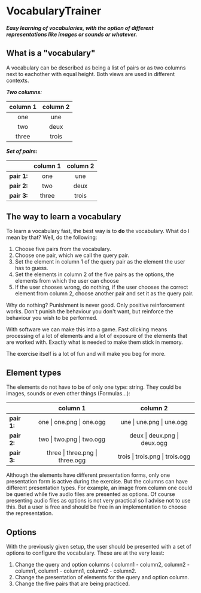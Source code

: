 # VocabularyTrainer
##### Easy learning of vocabularies, with the option of different representations like images or sounds or whatever.

## What is a "vocabulary"

A vocabulary can be described as being a list of pairs or as two columns next to eachother with equal height. Both views are used in different contexts. 

***Two columns:***

| column 1 | column 2   |
|:--------:|:----------:|
| one      |  une       |
| two      |  deux      |
| three    |  trois     |

***Set of pairs:***

|             | column 1 | column 2   |
|-------------|:--------:|:----------:|
| **pair 1:** | one      |  une       |
| **pair 2:** | two      |  deux      |
| **pair 3:** | three    |  trois     |

## The way to learn a vocabulary

To learn a vocabulary fast, the best way is to ****do**** the vocabulary. What do I mean by that? Well, do the following:

1. Choose five pairs from the vocabulary.
1. Choose one pair, which we call the query pair.
1. Set the element in column 1 of the query pair as the element the user has to guess.
1. Set the elements in column 2 of the five pairs as the options, the elements from which the user can choose
1. If the user chooses wrong, do nothing, if the user chooses the correct element from column 2, choose another pair and set it as the query pair.

Why do nothing? Punishment is never good. Only positive reinforcement works. Don't punish the behaviour you don't want, but reinforce the behaviour you wish to be performed.

With software we can make this into a game. Fast clicking means processing of a lot of elements and a lot of exposure of the elements that are worked with. Exactly what is needed to make them stick in memory. 

The exercise itself is a lot of fun and will make you beg for more.

## Element types

The elements do not have to be of only one type: string. They could be images, sounds or even other things (Formulas...):

|             | column 1                        | column 2   |
|-------------|:-------------------------------:|:----------:|
| **pair 1:** | one   \| one.png   \| one.ogg   |  une   \| une.png   \| une.ogg   |
| **pair 2:** | two   \| two.png   \| two.ogg   |  deux  \| deux.png  \| deux.ogg  |
| **pair 3:** | three \| three.png \| three.ogg |  trois \| trois.png \| trois.ogg |

Although the elements have different presentation forms, only one presentation form is active during the exercise. But the columns can have different presentation types. For example, an image from column one could be queried while five audio files are presented as options.
Of course presenting audio files as options is not very practical so I advise not to use this. But a user is free and should be free in an implementation to choose the representation.

## Options

With the previously given setup, the user should be presented with a set of options to configure the vocabulary. These are at the very least:

1. Change the query and option columns ( column1 - column2, column2 - column1, column1 - column1, column2 - column2.
1. Change the presentation of elements for the query and option column.
1. Change the five pairs that are being practiced.
